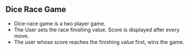 ## Dice Race Game

* Dice-race game is a two player game.
* The User sets the race finishing value. Score is displayed after every move.
* The user whose score reaches the finishing value first, wins the game.
